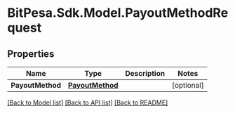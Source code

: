 # BitPesa.Sdk.Model.PayoutMethodRequest
## Properties

Name | Type | Description | Notes
------------ | ------------- | ------------- | -------------
**PayoutMethod** | [**PayoutMethod**](PayoutMethod.md) |  | [optional] 

[[Back to Model list]](../README.md#documentation-for-models) [[Back to API list]](../README.md#documentation-for-api-endpoints) [[Back to README]](../README.md)

